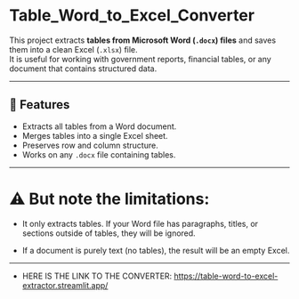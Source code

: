 # Table_Word_to_Excel_Converter

This project extracts **tables from Microsoft Word (`.docx`) files** and saves them into a clean Excel (`.xlsx`) file.  
It is useful for working with government reports, financial tables, or any document that contains structured data.

---

## 🚀 Features
- Extracts all tables from a Word document.
- Merges tables into a single Excel sheet.
- Preserves row and column structure.
- Works on any `.docx` file containing tables.

---

# ⚠️ But note the limitations:

- It only extracts tables. If your Word file has paragraphs, titles, or sections outside of tables, they will be ignored.

- If a document is purely text (no tables), the result will be an empty Excel.

---

- HERE IS THE LINK TO THE CONVERTER: https://table-word-to-excel-extractor.streamlit.app/

